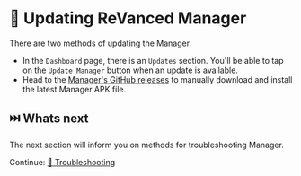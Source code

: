 # 🔄 Updating ReVanced Manager
There are two methods of updating the Manager.

- In the `Dashboard` page, there is an `Updates` section. You'll be able to tap on the `Update Manager` button when an update is available.
- Head to the [Manager's GitHub releases](https://github.com/revanced/revanced-manager/releases/latest) to manually download and install the latest Manager APK file.

## ⏭️ Whats next
The next section will inform you on methods for troubleshooting Manager.

Continue: [🛟 Troubleshooting](troubleshooting)
